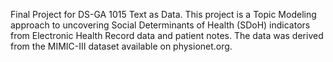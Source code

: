 Final Project for DS-GA 1015 Text as Data. This project is a Topic Modeling approach to uncovering Social Determinants of Health (SDoH) indicators from Electronic Health Record data and patient notes. The data was derived from the MIMIC-III dataset available on physionet.org.
